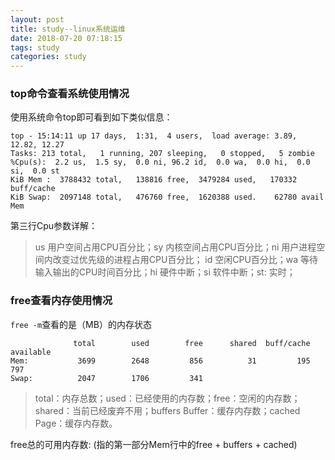```yaml
---
layout: post
title: study--linux系统运维
date: 2018-07-20 07:18:15
tags: study
categories: study
---
```

### top命令查看系统使用情况

使用系统命令top即可看到如下类似信息：
```
top - 15:14:11 up 17 days,  1:31,  4 users,  load average: 3.89, 12.82, 12.27
Tasks: 213 total,   1 running, 207 sleeping,   0 stopped,   5 zombie
%Cpu(s):  2.2 us,  1.5 sy,  0.0 ni, 96.2 id,  0.0 wa,  0.0 hi,  0.0 si,  0.0 st
KiB Mem :  3788432 total,   138816 free,  3479284 used,   170332 buff/cache
KiB Swap:  2097148 total,   476760 free,  1620388 used.    62780 avail Mem 
```

第三行Cpu参数详解：

>us 用户空间占用CPU百分比；sy 内核空间占用CPU百分比；ni 用户进程空间内改变过优先级的进程占用CPU百分比；
id 空闲CPU百分比；wa 等待输入输出的CPU时间百分比；hi 硬件中断；si 软件中断；st: 实时；

<!-- more -->

### free查看内存使用情况

`free -m`查看的是（MB）的内存状态
```
              total        used        free      shared  buff/cache   available
Mem:           3699        2648         856          31         195         797
Swap:          2047        1706         341
```
>total：内存总数；used：已经使用的内存数；free：空闲的内存数；shared：当前已经废弃不用；buffers Buffer：缓存内存数；cached Page：缓存内存数。

free总的可用内存数: (指的第一部分Mem行中的free + buffers + cached)

